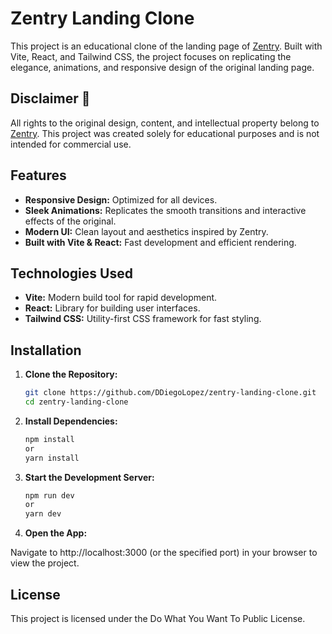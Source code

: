 # Zentry Landing Clone

This project is an educational clone of the landing page of [Zentry](https://zentry.com/). Built with Vite, React, and Tailwind CSS, the project focuses on replicating the elegance, animations, and responsive design of the original landing page.

## Disclaimer 📣

All rights to the original design, content, and intellectual property belong to [Zentry](https://zentry.com/). This project was created solely for educational purposes and is not intended for commercial use.

## Features

- **Responsive Design:** Optimized for all devices.
- **Sleek Animations:** Replicates the smooth transitions and interactive effects of the original.
- **Modern UI:** Clean layout and aesthetics inspired by Zentry.
- **Built with Vite & React:** Fast development and efficient rendering.

## Technologies Used

- **Vite:** Modern build tool for rapid development.
- **React:** Library for building user interfaces.
- **Tailwind CSS:** Utility-first CSS framework for fast styling.

## Installation

1. **Clone the Repository:**

   ```bash
   git clone https://github.com/DDiegoLopez/zentry-landing-clone.git
   cd zentry-landing-clone

2. **Install Dependencies:**

   ```bash
   npm install
   or
   yarn install

  3. **Start the Development Server:**

     ```bash
     npm run dev
     or
     yarn dev

  5. **Open the App:**

Navigate to http://localhost:3000 (or the specified port) in your browser to view the project.

## License 

This project is licensed under the Do What You Want To Public License.
